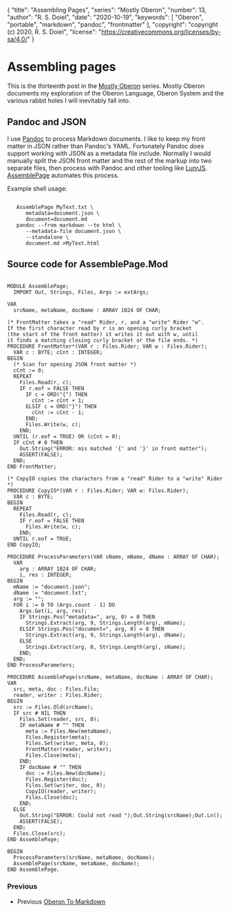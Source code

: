 {
	"title": "Assembling Pages",
	"series": "Mostly Oberon",
	"number": 13,
	"author": "R. S. Doiel",
	"date": "2020-10-19",
	"keywords": [ "Oberon", "portable", "markdown", "pandoc", "frontmatter" ],
	"copyright": "copyright (c) 2020, R. S. Doiel",
	"license": "https://creativecommons.org/licenses/by-sa/4.0/"
}

Assembling pages
================

This is the thirteenth post in the [Mostly Oberon](https://rsdoiel.github.io/blog/2020/04/11/Mostly-Oberon.html) series. Mostly Oberon documents my exploration of the Oberon Language, Oberon System and the various rabbit holes I will inevitably fall into.

Pandoc and JSON
---------------

I use [Pandoc](https://pandoc.org) to process Markdown documents. I like to keep my
front matter in JSON rather than Pandoc's YAML. Fortunately Pandoc
does support working with JSON as a metadata file include. Normally I would
manually split the JSON front matter and the rest of the markup into two
separate files, then process with Pandoc and other tooling like
[LunrJS](https://lunrjs.com). [AssemblePage](AssemblePage.Mod) automates this
process.

Example shell usage:

~~~

   AssemblePage MyText.txt \
      metadata=document.json \
      document=document.md
   pandoc --from markdown --to html \
      --metadata-file document.json \
      --standalone \
      document.md >MyText.html

~~~

Source code for **AssemblePage.Mod**
------------------------------------

~~~

MODULE AssemblePage;
  IMPORT Out, Strings, Files, Args := extArgs;

VAR
  srcName, metaName, docName : ARRAY 1024 OF CHAR;

(* FrontMatter takes a "read" Rider, r, and a "write" Rider "w".
If the first character read by r is an opening curly bracket
(the start of the front matter) it writes it out with w, until
it finds a matching closing curly bracket or the file ends. *)
PROCEDURE FrontMatter*(VAR r : Files.Rider; VAR w : Files.Rider);
  VAR c : BYTE; cCnt : INTEGER;
BEGIN
  (* Scan for opening JSON front matter *)
  cCnt := 0;
  REPEAT
    Files.Read(r, c);
    IF r.eof = FALSE THEN
      IF c = ORD("{") THEN
        cCnt := cCnt + 1;
      ELSIF c = ORD("}") THEN
        cCnt := cCnt - 1;
      END;
      Files.Write(w, c);
    END;
  UNTIL (r.eof = TRUE) OR (cCnt = 0);
  IF cCnt # 0 THEN
    Out.String("ERROR: mis matched '{' and '}' in front matter");
    ASSERT(FALSE);
  END;
END FrontMatter;

(* CopyIO copies the characters from a "read" Rider to a "write" Rider *)
PROCEDURE CopyIO*(VAR r : Files.Rider; VAR w: Files.Rider);
  VAR c : BYTE;
BEGIN
  REPEAT
    Files.Read(r, c);
    IF r.eof = FALSE THEN
      Files.Write(w, c);
    END;
  UNTIL r.eof = TRUE;
END CopyIO;

PROCEDURE ProcessParameters(VAR sName, mName, dName : ARRAY OF CHAR);
  VAR
    arg : ARRAY 1024 OF CHAR;
    i, res : INTEGER;
BEGIN
  mName := "document.json";
  dName := "document.txt";
  arg := "";
  FOR i := 0 TO (Args.count - 1) DO
    Args.Get(i, arg, res);
    IF Strings.Pos("metadata=", arg, 0) = 0 THEN
      Strings.Extract(arg, 9, Strings.Length(arg), mName);
    ELSIF Strings.Pos("document=", arg, 0) = 0 THEN
      Strings.Extract(arg, 9, Strings.Length(arg), dName);
    ELSE
      Strings.Extract(arg, 0, Strings.Length(arg), sName);
    END;
  END;
END ProcessParameters;

PROCEDURE AssemblePage(srcName, metaName, docName : ARRAY OF CHAR);
VAR
  src, meta, doc : Files.File;
  reader, writer : Files.Rider;
BEGIN
  src := Files.Old(srcName);
  IF src # NIL THEN
    Files.Set(reader, src, 0);
    IF metaName # "" THEN
      meta := Files.New(metaName);
      Files.Register(meta);
      Files.Set(writer, meta, 0);
      FrontMatter(reader, writer);
      Files.Close(meta);
    END;
    IF docName # "" THEN
      doc := Files.New(docName);
      Files.Register(doc);
      Files.Set(writer, doc, 0);
      CopyIO(reader, writer);
      Files.Close(doc);
    END;
  ELSE
    Out.String("ERROR: Could not read ");Out.String(srcName);Out.Ln();
    ASSERT(FALSE);
  END;
  Files.Close(src);
END AssemblePage;

BEGIN
  ProcessParameters(srcName, metaName, docName);
  AssemblePage(srcName, metaName, docName);
END AssemblePage.

~~~

### Previous

+ Previous [Oberon To Markdown](../../10/03/Oberon-to-markdown.html)
